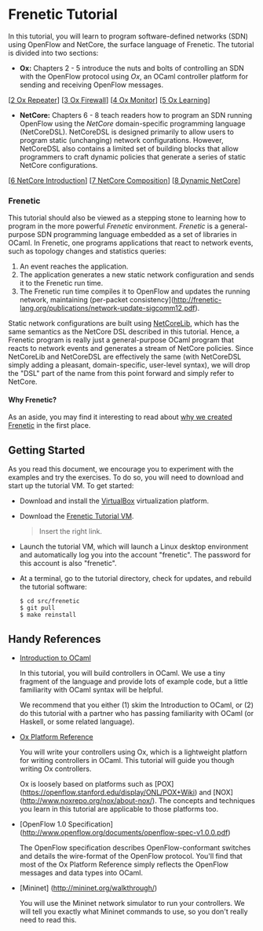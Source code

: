 Frenetic Tutorial
=================
In this tutorial, you will learn to program software-defined networks (SDN)
using OpenFlow and NetCore, the surface language of Frenetic. The tutorial is
divided into two sections:

* **Ox:** Chapters 2 - 5 introduce the nuts and bolts of controlling an SDN with the
OpenFlow protocol using *Ox*, an OCaml controller platform for sending and
receiving OpenFlow messages.

[[2 Ox Repeater][Ch2]] [[3 Ox Firewall][Ch3]] [[4 Ox Monitor][Ch4]] [[5 Ox Learning][Ch5]]

* **NetCore:** Chapters 6 - 8 teach readers how to program an SDN running OpenFlow using the
*NetCore* domain-specific programming language (NetCoreDSL).  NetCoreDSL is
designed primarily to allow users to program static (unchanging) network
configurations.  However, NetCoreDSL also contains a limited set of building
blocks that allow programmers to craft dynamic policies that generate a series
of static NetCore configurations.

[[6 NetCore Introduction][Ch6]] [[7 NetCore Composition][Ch7]] [[8 Dynamic NetCore][Ch8]]

### Frenetic
This tutorial should also be viewed as a stepping stone to learning how to
program in the more powerful *Frenetic* environment.  *Frenetic* is a
general-purpose SDN programming language embedded as a set of libraries in
OCaml.  In Frenetic, one programs applications that react to network events,
such as topology changes and statistics queries:
1. An event reaches the application.
1. The application generates a new static network configuration and sends it to the Frenetic run time.
1. The Frenetic run time compiles it to OpenFlow and updates the running network, maintaining (per-packet consistency](http://frenetic-lang.org/publications/network-update-sigcomm12.pdf).

Static network configurations are built using
[NetCoreLib](http://frenetic-lang.github.io/frenetic/docs/NetCore_Types.html),
which has the same semantics as the NetCore DSL described in this tutorial.
Hence, a Frenetic program is really just a general-purpose OCaml program that
reacts to network events and generates a stream of NetCore policies.  Since
NetCoreLib and NetCoreDSL are effectively the same (with NetCoreDSL simply
adding a pleasant, domain-specific, user-level syntax), we will drop the "DSL"
part of the name from this point forward and simply refer to NetCore.

#### Why Frenetic?
As an aside, you may find it interesting to read about [why we created
Frenetic](http://frenetic-lang.org/publications/overview-ieeecoms13.pdf) in the
first place.

Getting Started
---------------
As you read this document, we encourage you to experiment with the examples 
and try the exercises.  To do so, you will need to download and start up the
tutorial VM.  To get started:

- Download and install the [VirtualBox](https://www.virtualbox.org)
  virtualization platform.
  
- Download the
  [Frenetic Tutorial VM](http://www.cs.brown.edu/~arjun/tmp/Frenetic.vdi).

  > Insert the right link.

- Launch the tutorial VM, which will launch a Linux desktop
  environment and automatically log you into the account
  "frenetic". The password for this account is also "frenetic".

- At a terminal, go to the tutorial directory, check for updates, and
  rebuild the tutorial software:

  ```
  $ cd src/frenetic
  $ git pull
  $ make reinstall
  ```

Handy References
----------------

- [Introduction to OCaml](http://www.cs.cornell.edu/courses/cs3110/2012fa/recitations/rec01.html)

  In this tutorial, you will build controllers in OCaml. We use a tiny
  fragment of the language and provide lots of example code, but a little
  familiarity with OCaml syntax will be helpful.

  We recommend that you either (1) skim the Introduction to OCaml, or
  (2) do this tutorial with a partner who has passing familiarity with
  OCaml (or Haskell, or some related language).


- [Ox Platform Reference](http://frenetic-lang.github.io/frenetic/docs/)
  
  You will write your controllers using Ox, which is a lightweight
  platforn for writing controllers in OCaml. This tutorial will guide you
  though writing Ox controllers.

  Ox is loosely based on platforms such as [POX]
  (https://openflow.stanford.edu/display/ONL/POX+Wiki) and [NOX]
  (http://www.noxrepo.org/nox/about-nox/). The concepts and techniques
  you learn in this tutorial are applicable to those platforms too.

- [OpenFlow 1.0 Specification] (http://www.openflow.org/documents/openflow-spec-v1.0.0.pdf)

  The OpenFlow specification describes OpenFlow-conformant switches
  and details the wire-format of the OpenFlow protocol. You'll find that
  most of the Ox Platform Reference simply reflects the OpenFlow messages
  and data types into OCaml.

- [Mininet] (http://mininet.org/walkthrough/)

  You will use the Mininet network simulator to run your
  controllers. We will tell you exactly what Mininet commands to use,
  so you don't really need to read this.



[Action]: http://frenetic-lang.github.io/frenetic/docs/OpenFlow0x01.Action.html

[PacketIn]: http://frenetic-lang.github.io/frenetic/docs/OpenFlow0x01.PacketIn.html

[PacketOut]: http://frenetic-lang.github.io/frenetic/docs/OpenFlow0x01.PacketOut.html

[OxPlatform]: http://frenetic-lang.github.io/frenetic/docs/Ox_Controller.OxPlatform.html

[Match]: http://frenetic-lang.github.io/frenetic/docs/OpenFlow0x01.Match.html

[Packet]: http://frenetic-lang.github.io/frenetic/docs/Packet.html

[Ch2]: 02-OxRepeater.md
[Ch3]: 03-OxFirewall.md
[Ch4]: 04-OxMonitor.md
[Ch5]: 05-OxLearning.md
[Ch6]: 06-NetCoreIntroduction.md
[Ch7]: 07-NetCoreComposition.md
[Ch8]: 08-DynamicNetCore.md
